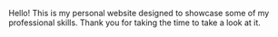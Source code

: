 Hello! 
This is my personal website designed to showcase some of my professional skills. 
Thank you for taking the time to take a look at it. 
